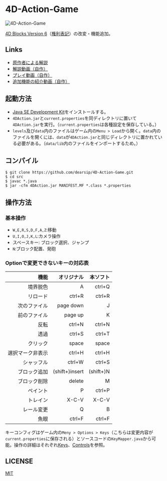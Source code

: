# 4D-Action-Game

![4D-Action-Game](https://gyazo.com/2d3cec1396f93f7429b9649d9aef2899.png)

[4D Blocks Version 6](http://www.urticator.net/blocks/v6/index.html)（[権利表記](http://www.urticator.net/essay/3/373.html)）の改変・機能追加。

## Links
- [原作者による解説](http://www.urticator.net/maze/)
- [解説動画（自作）](https://www.nicovideo.jp/watch/sm31889569)
- [プレイ動画（自作）](https://www.nicovideo.jp/watch/sm33133173)
- [追加機能の紹介動画（自作）](https://www.nicovideo.jp/watch/sm34391640)

## 起動方法
- [Java SE Development Kit](https://www.oracle.com/technetwork/java/javase/downloads/index.html)をインストールする。
- `4DAction.jar`と`current.properties`を同ディレクトリに置いて`4DAction.jar`を実行。（`current.properties`は各種設定を保存している。）
- `levels`及び`data`内のファイルはゲーム内の`Menu > Load`から開く。`data`内のファイルを開くには、`data`が`4DAction.jar`と同じディレクトリに置かれている必要がある。（`data/lib`内のファイルをインポートするため。）

## コンパイル
```shell
$ git clone https://github.com/dearsip/4D-Action-Game.git
$ cd src
$ javac *.java
$ jar -cfm 4DAction.jar MANIFEST.MF *.class *.properties
```

## 操作方法
### 基本操作
- `W,E,R,S,D,F,A,Z`:移動
- `U,I,O,J,K,L`:カメラ操作
- スペースキー: ブロック選択、ジャンプ
- `N`:ブロック配置、発砲

### Optionで変更できないキーの対応表

機能|オリジナル|本ソフト
--:|--:|--:
境界脱色|A|ctrl+Q
リロード|ctrl+R|ctrl+R
次のファイル|page down|J
前のファイル|page up|K
反転|ctrl+N|ctrl+N
透過|ctrl+S|ctrl+T
クリック|space|space
選択マーク非表示|ctrl+H|ctrl+H
シャッフル|ctrl+W|ctrl+S
ブロック追加|(shift+)insert|(shift+)N
ブロック削除|delete|M
ペイント|P|ctrl+P
トレイン|X-C-V|X-C-V
レール変更|Q|B
魚眼|ctrl+F|ctrl+F

キーコンフィグはゲーム内の`Meny > Options > Keys`（こちらは変更内容が`current.properties`に保存される）とソースコードの`KeyMapper.java`から可能。操作の詳細はそれぞれ[Keys](http://www.urticator.net/maze/ref-keys.html)、[Controls](http://www.urticator.net/blocks/v6/controls.html)を参照。

## LICENSE
[MIT](https://github.com/dearsip/4D-Action-Game/blob/master/LICENSE)
